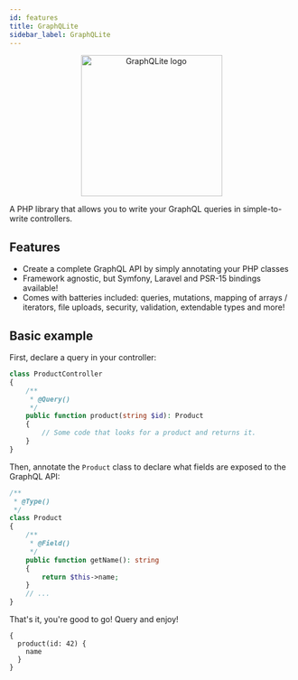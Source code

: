 ```yaml
---
id: features
title: GraphQLite
sidebar_label: GraphQLite
---
```


<p align="center">
    <img src="https://graphqlite.thecodingmachine.io/img/logo.svg" alt="GraphQLite logo" width="250" height="250" />
</p>


A PHP library that allows you to write your GraphQL queries in simple-to-write controllers.

## Features

* Create a complete GraphQL API by simply annotating your PHP classes
* Framework agnostic, but Symfony, Laravel and PSR-15 bindings available!
* Comes with batteries included: queries, mutations, mapping of arrays / iterators, file uploads, security, validation, extendable types and more!

## Basic example

First, declare a query in your controller:

```php
class ProductController
{
    /**
     * @Query()
     */
    public function product(string $id): Product
    {
        // Some code that looks for a product and returns it.
    }
}
```

Then, annotate the `Product` class to declare what fields are exposed to the GraphQL API:

```php
/**
 * @Type()
 */
class Product
{
    /**
     * @Field()
     */
    public function getName(): string
    {
        return $this->name;
    }
    // ...
}
```

That's it, you're good to go! Query and enjoy!

```grapql
{
  product(id: 42) {
    name
  }
}
```